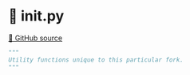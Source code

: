 # 🐍 __init__.py

[🐙 GitHub source](https://github.com/ethereum/execution-specs/blob/c5415056a4a7066906f67c203ec5364a9de8e017/src/ethereum/frontier/utils/__init__.py)

```python
"""
Utility functions unique to this particular fork.
"""
```
